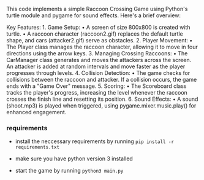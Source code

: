 This code implements a simple Raccoon Crossing Game using Python's turtle module and pygame for sound effects. Here's a brief overview:

Key Features:
1.⁠ ⁠Game Setup:
•⁠ ⁠A screen of size 800x800 is created with turtle.
•⁠ ⁠A raccoon character (raccoon2.gif) replaces the default turtle shape, and cars (attacker2.gif) serve as obstacles.
2.⁠ ⁠Player Movement:
•⁠ ⁠The Player class manages the raccoon character, allowing it to move in four directions using the arrow keys.
3.⁠ ⁠Managing Crossing Raccoons:
•⁠ ⁠The CarManager class generates and moves the attackers across the screen. An attacker is added at random intervals and move faster as the player progresses through levels.
4.⁠ ⁠Collision Detection:
•⁠ ⁠The game checks for collisions between the raccoon and attacker. If a collision occurs, the game ends with a "Game Over" message.
5.⁠ ⁠Scoring:
•⁠ ⁠The Scoreboard class tracks the player's progress, increasing the level whenever the raccoon crosses the finish line and resetting its position.
6.⁠ ⁠Sound Effects:
•⁠ ⁠A sound (shoot.mp3) is played when triggered, using pygame.mixer.music.play() for enhanced engagement.

### requirements

- install the neccessary requirements by running
  `pip install -r requirements.txt`

- make sure you have python version 3 installed
- start the game by running
  `python3 main.py`
